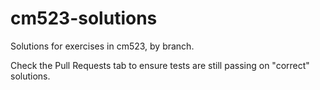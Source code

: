 # cm523-solutions
Solutions for exercises in cm523, by branch.

Check the Pull Requests tab to ensure tests are still passing on "correct" solutions.
